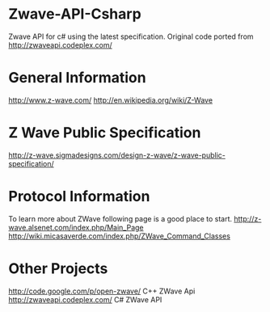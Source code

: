 # Zwave-API-Csharp
Zwave API for c# using the latest specification.
Original code ported from http://zwaveapi.codeplex.com/

# General Information
http://www.z-wave.com/ 
http://en.wikipedia.org/wiki/Z-Wave

# Z Wave Public Specification
http://z-wave.sigmadesigns.com/design-z-wave/z-wave-public-specification/

# Protocol Information
To learn more about ZWave following page is a good place to start. 
http://z-wave.alsenet.com/index.php/Main_Page 
http://wiki.micasaverde.com/index.php/ZWave_Command_Classes

# Other Projects
http://code.google.com/p/open-zwave/ C++ ZWave Api
http://zwaveapi.codeplex.com/ C# ZWave API
